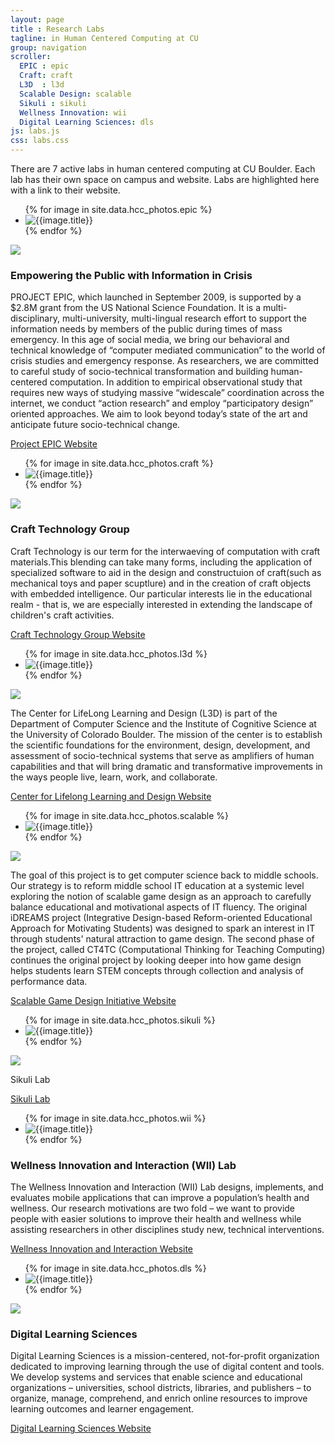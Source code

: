 ```yaml
---
layout: page
title : Research Labs
tagline: in Human Centered Computing at CU
group: navigation
scroller:
  EPIC : epic
  Craft: craft
  L3D  : l3d
  Scalable Design: scalable
  Sikuli : sikuli
  Wellness Innovation: wii
  Digital Learning Sciences: dls
js: labs.js
css: labs.css
---
```


There are 7 active labs in human centered computing at CU Boulder.  Each lab has their own space on campus and website.  Labs are highlighted here with a link to their website.

<div class="lab odd">
<a class="anchor" name="epic"> </a>

<ul id="epic-slider">
{% for image in site.data.hcc_photos.epic %}
  <li>
    <img src="{{ image.url }}" title="{{image.title}}" description="{{image.description}}">
  </li>
{% endfor %}
</ul>
<img src="{{site.JB.BASE_PATH}}{{site.IMG_PATH}}/lab_logos/epic.png" class="logo">

<h3>Empowering the Public with Information in Crisis</h3>
<p>
PROJECT EPIC, which launched in September 2009, is supported by a $2.8M grant from the US National Science Foundation. It is a multi-disciplinary, multi-university, multi-lingual research effort to support the information needs by members of the public during times of mass emergency. In this age of social media, we bring our behavioral and technical knowledge of “computer mediated communication” to the world of crisis studies and emergency response. As researchers, we are committed to careful study of socio-technical transformation and building human-centered computation. In addition to empirical observational study that requires new ways of studying massive “widescale” coordination across the internet, we conduct “action research” and employ “participatory design” oriented approaches. We aim to look beyond today’s state of the art and anticipate future socio-technical change.
</p>

<a href="http://epic.cs.colorado.edu" class="website" target="_blank">Project EPIC Website</a>
</div>





<div class="lab even">
<a class="anchor" name="craft"> </a>

<ul id="craft-slider">
{% for image in site.data.hcc_photos.craft %}
  <li>
    <img src="{{ image.url }}" title="{{image.title}}" description="{{image.description}}">
  </li>
{% endfor %}
</ul>
<img src="{{site.JB.BASE_PATH}}{{site.IMG_PATH}}/lab_logos/craft_technology_group.png" class="logo">
<h3>Craft Technology Group</h3>
<p>
Craft Technology is our term for the interwaeving of computation with craft materials.This blending can take many forms, including the application of specialized software to aid in the design and constructuion of craft(such as mechanical toys and paper scuptlure) and in the creation of craft objects with embedded intelligence. Our particular interests lie in the  educational realm - that is, we are especially interested in extending the landscape of children's craft activities.
</p>
<a href="http://epic.cs.colorado.edu" target="_blank" class="website">Craft Technology Group Website</a>
</div>







<div class="lab odd">
<a class="anchor" name="l3d"> </a>


<ul id="l3d-slider">
{% for image in site.data.hcc_photos.l3d %}
  <li>
    <img src="{{ image.url }}" title="{{image.title}}" description="{{image.description}}">
  </li>
{% endfor %}
</ul>

<img src="{{site.JB.BASE_PATH}}{{site.IMG_PATH}}/lab_logos/lifelong_learning_and_design.png" class="logo">
<p>
The Center for LifeLong Learning and Design (L3D) is part of the Department of Computer Science and the Institute of Cognitive Science at the University of Colorado Boulder. The mission of the center is to establish the scientific foundations for the environment, design, development, and assessment of socio-technical systems that serve as amplifiers of human capabilities and that will bring dramatic and transformative improvements in the ways people live, learn, work, and collaborate.
</p>
<a href="http://epic.cs.colorado.edu" class="website">Center for Lifelong Learning and Design Website</a>
</div>





<div class="lab even">
<a class="anchor" name="scalable"> </a>

<ul id="scalable-slider">
{% for image in site.data.hcc_photos.scalable %}
  <li>
    <img src="{{ image.url }}" title="{{image.title}}" description="{{image.description}}">
  </li>
  {% endfor %}
</ul>

<img src="{{site.JB.BASE_PATH}}{{site.IMG_PATH}}/lab_logos/scalable_game_design.png" class="logo">

<p>
The goal of this project is to get computer science back to middle schools. Our strategy is to reform middle school IT education at a systemic level exploring the notion of scalable game design as an approach to carefully balance educational and motivational aspects of IT fluency. The original iDREAMS project (Integrative Design-based Reform-oriented Educational Approach for Motivating Students) was designed to spark an interest in IT through students' natural attraction to game design. The second phase of the project, called CT4TC (Computational Thinking for Teaching Computing) continues the original project by looking deeper into how game design helps students learn STEM concepts through collection and analysis of performance data.
</p>
<a href="http://sgd.cs.colorado.edu/wiki/Scalable_Game_Design_wiki" target="_blank" class="website">Scalable Game Design Initiative Website</a>
</div>


<div class="lab odd">
<a class="anchor" name="sikuli"> </a>

<ul id="Sikuli-Slider">
{% for image in site.data.hcc_photos.sikuli %}
  <li>
    <img src="{{ image.url }}" title="{{image.title}}" description="{{image.description}}">
  </li>
  {% endfor %}
</ul>

<img src="{{site.JB.BASE_PATH}}{{site.IMG_PATH}}/lab_logos/scalable_game_design.png" class="logo">

<p>
Sikuli Lab
</p>
<a href="http://lab.sikuli.org/about/" target="_blank" class="website">Sikuli Lab</a>
</div>




<div class="lab even">
<a class="anchor" name="wii"> </a>

<ul id="wellness-slider">
{% for image in site.data.hcc_photos.wii %}
  <li>
    <img src="{{ image.url }}" title="{{image.title}}" description="{{image.description}}">
  </li>
{% endfor %}
</ul>

<h3>Wellness Innovation and Interaction (WII) Lab</h3>

<p>The Wellness Innovation and Interaction (WII) Lab designs, implements, and evaluates mobile applications that can improve a population’s health and wellness. Our research motivations are two fold – we want to provide people with easier solutions to improve their health and wellness while assisting researchers in other disciplines study new, technical interventions.
</p>
<a href="http://wii.soic.indiana.edu/" target="_blank" class="website">Wellness Innovation and Interaction Website</a>
</div>




<div class="lab odd">
<a class="anchor" name="dls"> </a>
<ul id="dls-slider">
{% for image in site.data.hcc_photos.dls %}
  <li>
    <img src="{{ image.url }}" title="{{image.title}}" description="{{image.description}}">
  </li>
{% endfor %}
</ul>
<img src="{{site.JB.BASE_PATH}}{{site.IMG_PATH}}/lab_logos/digital_learning_sciences.png" class="logo">
<h3>Digital Learning Sciences</h3>
<p>
Digital Learning Sciences is a mission-centered, not-for-profit organization dedicated to improving learning through the use of digital content and tools. We develop systems and services that enable science and educational organizations – universities, school districts, libraries, and publishers – to organize, manage, comprehend, and enrich online resources to improve learning outcomes and learner engagement.
</p>
<a href="http://dls.ucar.edu/" target="_blank" class="website">Digital Learning Sciences Website</a>
</div>